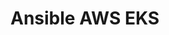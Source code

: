 # Ansible AWS EKS

##

###

```bash

```

###

```bash

```

###

```bash

```

###

```bash

```


###

```bash

```

###

```bash

```

###

```bash

```

###

```bash

```







